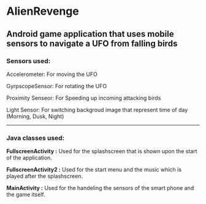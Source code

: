 # AlienRevenge
## **Android game application that uses mobile sensors to navigate a UFO from falling birds**

### **Sensors used:**

Accelerometer: For moving the UFO

GyrpscopeSensor: For rotating the UFO

Proximity Senseor: For Speeding up incoming attacking birds

Light Sensor: For switching backgroud image that represent time of day (Morning, Dusk, Night)

---
### **Java classes used:**

**FullscreenActivity :**
Used for the splashscreen that is shown upon the start of the application.

**FullscreenActivity2 :**
Used for the start menu and the music which is played after the splashscreen.

**MainActivity :**
Used for the handeling the sensors of the smart phone and the game itself.